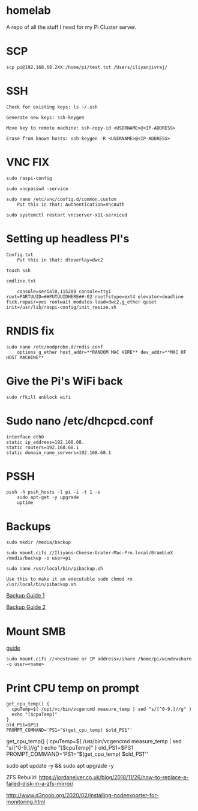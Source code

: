# homelab
A repo of all the stuff I need for my Pi Cluster server.

# SCP
```
scp pi@192.168.68.2XX:/home/pi/test.txt /Users/iliyanjivraj/
```


# SSH
```
Check for existing keys: ls ~/.ssh
	
Generate new keys: ssh-keygen

Move key to remote machine: ssh-copy-id <USERNAME>@<IP-ADDRESS>

Erase from known hosts: ssh-keygen -R <USERNAME>@<IP-ADDRESS>
```


# VNC FIX
```
sudo raspi-config

sudo vncpasswd -service

sudo nano /etc/vnc/config.d/common.custom
	Put this in that: Authentication=VncAuth

sudo systemctl restart vncserver-x11-serviced
```


# Setting up headless PI's
```
Config.txt
	Put this in that: dtoverlay=dwc2

touch ssh

cmdline.txt

	console=serial0,115200 console=tty1 root=PARTUUID=##PUTUUIDHERE##-02 rootfstype=ext4 elevator=deadline fsck.repair=yes rootwait modules-load=dwc2,g_ether quiet init=/usr/lib/raspi-config/init_resize.sh
```


# RNDIS fix
```
sudo nano /etc/modprobe.d/rndis.conf
	options g_ether host_addr=**RANDOM MAC HERE** dev_addr=**MAC OF HOST MACHINE**
```


# Give the Pi's WiFi back
```
sudo rfkill unblock wifi
```


# Sudo nano /etc/dhcpcd.conf
```
interface eth0
static ip_address=192.168.68.
static routers=192.168.68.1
static domain_name_servers=192.168.68.1
```


# PSSH
```
pssh -h pssh_hosts -l pi -i -t 1 -v 
	sudo apt-get -y upgrade
	uptime
```


# Backups
```
sudo mkdir /media/backup

sudo mount.cifs //Iliyans-Cheese-Grater-Mac-Pro.local/BrambleX /media/backup -o user=pi

sudo nano /usr/local/bin/pibackup.sh

Use this to make it an executable sudo chmod +x /usr/local/bin/pibackup.sh 

```
[Backup Guide 1](https://polargeek.com/network-backup-your-raspberry-pi/)

[Backup Guide 2](https://www.linux-tips-and-tricks.de/en/quickstart-rbk/)


# Mount SMB 
[guide](https://www.raspberrypi.org/documentation/remote-access/samba.md)

```
sudo mount.cifs //<hostname or IP address>/share /home/pi/windowshare -o user=<name>
```


# Print CPU temp on prompt

```
get_cpu_temp() {
  cpuTemp=$( /opt/vc/bin/vcgencmd measure_temp | sed "s/[^0-9.]//g" )
  echo "[$cpuTemp]"
}
old_PS1=$PS1
PROMPT_COMMAND='PS1="$(get_cpu_temp) $old_PS1"'
```



get_cpu_temp() {
  cpuTemp=$( /usr/bin/vcgencmd measure_temp | sed "s/[^0-9.]//g" )
  echo "[$cpuTemp]"
}
old_PS1=$PS1
PROMPT_COMMAND='PS1="$(get_cpu_temp) $old_PS1"'




sudo apt update -y && sudo apt upgrade -y

ZFS Rebuild:
https://jordanelver.co.uk/blog/2018/11/26/how-to-replace-a-failed-disk-in-a-zfs-mirror/


http://www.d3noob.org/2020/02/installing-nodeexporter-for-monitoring.html